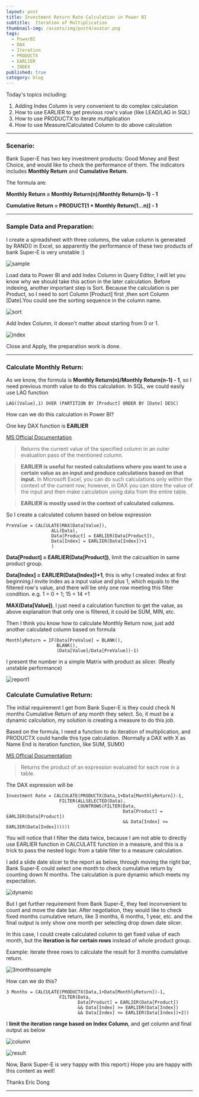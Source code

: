 ```yaml
---
layout: post
title: Investment Return Rate Calculation in Power BI
subtitle:  Iteration of Multiplication
thumbnail-img: /assets/img/post4/avatar.png
tags:
  - PowerBI
  - DAX
  - Iteration
  - PRODUCTX
  - EARLIER
  - INDEX
published: true
category: blog
---
```


Today's topics including:

1. Adding Index Column is very convenient to do complex calculation
2. How to use EARLIER to get previous row's value (like LEAD/LAG in SQL)
2. How to use PRODUCTX to iterate multiplication
3. How to use Measure/Calculated Column to do above calculation

---

### Scenario:

Bank Super-E has two key investment products: Good Money and Best Choice, and would like to check the performance of them. The indicators includes **Monthly Return** and **Cumulative Return**.

The formula are:

**Monthly Return = Monthly Return(n)/Monthly Return(n-1) - 1**


**Cumulative Return = PRODUCT[1 + Monthly Return(1...n)] - 1**


---

### Sample Data and Preparation:

I create a spreadsheet with three columns, the value column is generated by RAND() in Excel, so apparently the performance of these two products of bank Super-E is very unstable :)

![sample](/assets/img/post4/Image1.png)

Load data to Power BI and add Index Column in Query Editor, I will let you know why we should take this action in the later calculation. Before indexing, another important step is Sort. Because the calculation is per Product, so I need to sort Column [Product] first ,then sort Column [Date].You could see the sorting sequence in the column name.

![sort](/assets/img/post4/Image2.png)

Add Index Column, it doesn't matter about starting from 0 or 1.

![index](/assets/img/post4/Image3.png)


Close and Apply, the preparation work is done.

---
### Calculate Monthly Return:

As we know, the formula is **Monthly Return(n)/Monthly Return(n-1) - 1**, so I need previous month value to do this calculation. In SQL, we could easily use LAG function 
```
LAG([Value],1) OVER (PARTITION BY [Product] ORDER BY [Date] DESC)
```

How can we do this calculation in Power BI?

One key DAX function is **EARLIER**

[MS Official Documentation](https://msdn.microsoft.com/en-us/query-bi/dax/earlier-function-dax)

>Returns the current value of the specified column in an outer evaluation pass of the mentioned column.

>**EARLIER is useful for nested calculations where you want to use a certain value as an input and produce calculations based on that input.** In Microsoft Excel, you can do such calculations only within the context of the current row; however, in DAX you can store the value of the input and then make calculation using data from the entire table.

>**EARLIER is mostly used in the context of calculated columns.**

So I create a calculated column based on below expression

```
PreValue = CALCULATE(MAX(Data[Value]),
                 ALL(Data),
                 Data[Product] = EARLIER(Data[Product]),
                 Data[Index] = EARLIER(Data[Index])+1
                 )
```

**Data[Product] = EARLIER(Data[Product])**, limit the calcualtion in same product group.

**Data[Index] = EARLIER(Data[Index])+1**, this is why I created index at first beginning.I invite Index as a input value and plus 1, which equals to the filtered row's value, and there will be only one row meeting this filter condition. e.g. 1 = 0 + 1; 15 = 14 +1

**MAX(Data[Value])**, I just need a calculation function to get the value, as above explanation that only one is filtered, it could be SUM, MIN, etc.

Then I think you know how to calculate Monthly Return now, just add another calculated column based on formula

```
MonthlyReturn = IF(Data[PreValue] = BLANK(),
                   BLANK(),
                   (Data[Value]/Data[PreValue])-1)
```

I present the number in a simple Matrix with product as slicer. (Really unstable performance)

![report1](/assets/img/post4/Image4.png)


### Calculate Cumulative Return:

The initial requirement I get from Bank Super-E is they could check N months Cumulative Return of any month they select. So, it must be a dynamic calculation, my solution is creating a measure to do this job.

Based on the formula, I need a function to do iteration of multiplication, and PRODUCTX could handle this type calculation. (Normally a DAX with X as Name End is iteration function, like SUM, SUMX)

[MS Official Documentation](https://msdn.microsoft.com/en-us/query-bi/dax/productx-function-dax)

>Returns the product of an expression evaluated for each row in a table.

The DAX expression will be

```
Investment Rate = CALCULATE(PRODUCTX(Data,1+Data[MonthlyReturn])-1,
                    FILTER(ALLSELECTED(Data),
                           COUNTROWS(FILTER(Data,
                                            Data[Product] = EARLIER(Data[Product])
                                            && Data[Index] >= EARLIER(Data[Index])))))
```
You will notice that I filter the data twice, because I am not able to directly use EARLIER function in CALCULATE function in a measure, and this is a trick to pass the nested logic from a table filter to a measure calculation. 

I add a slide date slicer to the report as below, through moving the right bar, Bank Super-E could select one month to check cumulative return by counting down N months. The calculation is pure dynamic which meets my expectation.

![dynamic](/assets/img/post4/Image5.png)

But I get further requirement from Bank Super-E, they feel inconvenient to count and move the date bar. After negotiation, they would like to check fixed months cumulative return, like 3 months, 6 months, 1 year, etc. and the final output is only show one month per selecting drop down date slicer.

In this case, I could create calculated column to get fixed value of each month, but the **iteration is for certain rows** instead of whole product group.

Example: iterate three rows to calculate the result for 3 months cumulative return.

![3monthssample](/assets/img/post4/Image6.png)


How can we do this?

```
3 Months = CALCULATE(PRODUCTX(Data,1+Data[MonthlyReturn])-1,
                    FILTER(Data,
                           Data[Product] = EARLIER(Data[Product])
                           && Data[Index] >= EARLIER(Data[Index])
                           && Data[Index] <= EARLIER(Data[Index])+2))
``` 
I **limit the iteration range based on Index Column**, and get column and final output as below

![column](/assets/img/post4/Image7.png)

![result](/assets/img/post4/Image8.png)


Now, Bank Super-E is very happy with this report:) Hope you are happy with this content as well!

Thanks
Eric Dong

---
